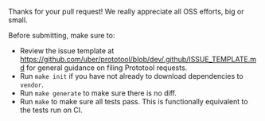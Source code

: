 Thanks for your pull request! We really appreciate all OSS efforts, big or small.

Before submitting, make sure to:

- Review the issue template at https://github.com/uber/prototool/blob/dev/.github/ISSUE_TEMPLATE.md for
  general guidance on filing Prototool requests.
- Run `make init` if you have not already to download dependencies to `vendor`.
- Run `make generate` to make sure there is no diff.
- Run `make` to make sure all tests pass. This is functionally equivalent to the tests run on CI.
